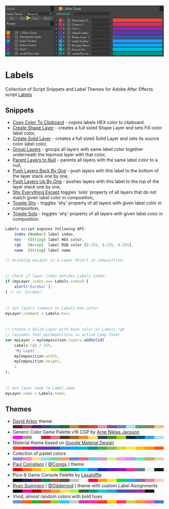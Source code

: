 ![Clean SL](img/Themes.gif)

# Labels #

Collection of Script Snippets and Label Themes for Adobe After Effects script [Labels](https://aescripts.com/labels/)

## Snippets ##

* [Copy Color To Clipboard](Snippets/Copy%20Color%20To%20Clipboard.js) - copies labels HEX color to clipboard.
* [Create Shape Layer](Snippets/Create%20Shape%20Layer.js) - creates a full sized Shape Layer and sets Fill color label color,
* [Create Solid Layer](Snippets/Create%20Solid%20Layer.js) - creates a full sized Solid Layer and sets its source color label color,
* [Group Layers](Snippets/Group%20Layers.js) - groups all layers with same label color together underneath the topmost layer with that color,
* [Parent Layers to Null](Snippets/Parent%20Layers%20to%20Null.js) - parents all layers with the same label color to a null,
* [Push Layers Back By One](Snippets/Push%20Layers%20Back%20By%20One.js) - push layers with this label to the bottom of the layer stack one by one,
* [Push Layers Up By One](Snippets/Push%20Layers%20Up%20By%20One.js) - pushes layers with this label to the top of the layer stack one by one,
* [Shy Everything Except](Snippets/Shy%20Everything%20Except.js) toggles 'solo' property of all layers that do not match given label color in composition,
* [Toggle Shy](Snippets/Toggle%20Shy.js) - toggles 'shy' property of all layers with given label color in composition,
* [Toggle Solo](Snippets/Toggle%20Solo.jsURL) - toggles 'shy' property of all layers with given label color in composition.

``` javascript
Labels script exposes following API:
    index (Number) label index,
    hex   (String) label HEX color,
    rgb   (Array)  label RGB color [0-255, 0-255, 0-255],
    name  (String) label name
```

``` javascript
// Assuming myLayer is a Layer Object in composition:


// Check if layer index matches Labels.index:
if (myLayer.index === Labels.index) {
    alert('Eureka!');
} // => 'Eureka!'


// Set layers comment to Labels.hex color:
myLayer.comment = Labels.hex;


// Create a Solid Layer with base color of Labels.rgb
// (assumes that myComposition is active Comp Item)
var myLayer = myComposition.layers.addSolid(
    Labels.rgb / 255,
    'My Layer',
    myComposition.width,
    myComposition.height,
    1
);


// Set layer name to Label.name
myLayer.name = Labels.name;
```

## Themes ##

* [David Arbor](https://vimeo.com/davidarbor) theme [![button](img/theme_david_arbor.png)](zip/Themes/David%20Arbor.theme.zip)
* Generic Color Game Palette v16 CGP by [Arne Niklas Jansson](http://androidarts.com/palette/16pal.htm) [![button](img/theme_generic_16_cgp.png)](zip/Themes/Generic%2016%20CGP.theme.zip)
* Material theme based on [Google Material Design](https://material.io) [![button](img/theme_material.png)](zip/Themes/Material.theme.zip)
* Colection of pastel colors [![button](img/theme_pastel.png)](zip/Themes/Pastel.theme.zip)
* [Paul Conigliaro](http://conigs.com) ( [@Conigs](https://twitter.com/conigs) ) theme [![button](img/theme_paul_conigliaro.png)](zip/Themes/Paul%20Conigliaro.theme.zip)
* Pico-8 Game Console Palette by [Lexaloffle](https://lexaloffle.com/pico-8.php) [![button](img/theme_pico8.png)](zip/Themes/Pico-8.theme.zip)
* [Ryan Summers](http://ryansummers.net) ( [@Oddernod](https://twitter.com/Oddernod) ) theme with custom Label Assignments [![button](img/theme_ryan_summers.png)](zip/Themes/Ryan%20Summers.theme.zip)
* Vivid, almost random colors with bold hues [![button](img/theme_vivid.png)](zip/Themes/Vivid.theme.zip)